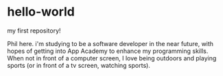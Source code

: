 # hello-world
my first repository!

Phil here. i'm studying to be a software developer in the near future, with hopes of getting into App Academy to enhance my programming skills.  When not in front of a computer screen, I love being outdoors and playing sports (or in front of a tv screen, watching sports).
